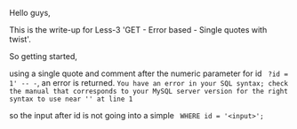 Hello guys,

This is the write-up for Less-3 'GET - Error based - Single quotes with twist'.

So getting started,

using a single quote and comment after the numeric parameter for id
``` ?id = 1' -- -```,
an error is returned.
``` You have an error in your SQL syntax; check the manual that corresponds to your MySQL server version for the right syntax to use near '' at line 1 ```

so the input after id is not going into a simple ``` WHERE id = '<input>';```

